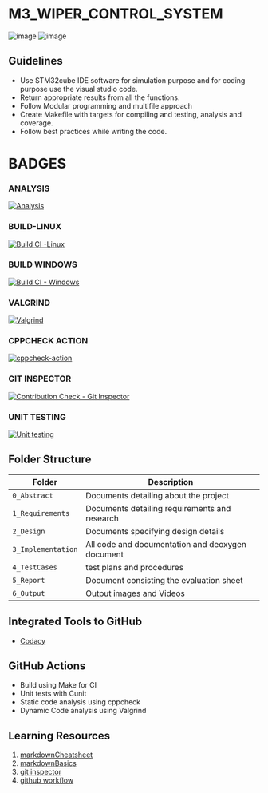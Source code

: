 # M3_WIPER_CONTROL_SYSTEM

![image](https://user-images.githubusercontent.com/101585225/167920751-00b5053e-5bbe-4dd1-9497-12b6be0975d1.png)              ![image](https://user-images.githubusercontent.com/101585225/167920843-8d7377ca-7076-4646-b4c8-b8b2078db6bb.png)

## Guidelines
* Use STM32cube IDE software for simulation purpose and for coding purpose use the visual studio code.
* Return appropriate results from all the functions.
* Follow Modular programming and multifile approach
* Create Makefile with targets for compiling and testing, analysis and coverage.
* Follow best practices while writing the code.

# BADGES

### ANALYSIS


[![Analysis](https://github.com/Abiramikoperundevi/M3_WIPER_CONTROL_SYSTEM/actions/workflows/Analysis.yml/badge.svg)](https://github.com/Abiramikoperundevi/M3_WIPER_CONTROL_SYSTEM/actions/workflows/Analysis.yml)

### BUILD-LINUX

[![Build CI -Linux](https://github.com/Abiramikoperundevi/M3_WIPER_CONTROL_SYSTEM/actions/workflows/Build_linux.yml/badge.svg)](https://github.com/Abiramikoperundevi/M3_WIPER_CONTROL_SYSTEM/actions/workflows/Build_linux.yml)

### BUILD WINDOWS

[![Build CI - Windows](https://github.com/Abiramikoperundevi/M3_WIPER_CONTROL_SYSTEM/actions/workflows/Build-Windows.yml/badge.svg)](https://github.com/Abiramikoperundevi/M3_WIPER_CONTROL_SYSTEM/actions/workflows/Build-Windows.yml)

### VALGRIND

[![Valgrind](https://github.com/Abiramikoperundevi/M3_WIPER_CONTROL_SYSTEM/actions/workflows/Valgrind.yml/badge.svg)](https://github.com/Abiramikoperundevi/M3_WIPER_CONTROL_SYSTEM/actions/workflows/Valgrind.yml)

### CPPCHECK ACTION

[![cppcheck-action](https://github.com/Abiramikoperundevi/M3_WIPER_CONTROL_SYSTEM/actions/workflows/cpp%20check.yml/badge.svg)](https://github.com/Abiramikoperundevi/M3_WIPER_CONTROL_SYSTEM/actions/workflows/cpp%20check.yml)

### GIT INSPECTOR

[![Contribution Check - Git Inspector](https://github.com/Abiramikoperundevi/M3_WIPER_CONTROL_SYSTEM/actions/workflows/Git_inspector.yml/badge.svg)](https://github.com/Abiramikoperundevi/M3_WIPER_CONTROL_SYSTEM/actions/workflows/Git_inspector.yml)

### UNIT TESTING

[![Unit testing](https://github.com/Abiramikoperundevi/M3_WIPER_CONTROL_SYSTEM/actions/workflows/Unit_Testing.yml/badge.svg)](https://github.com/Abiramikoperundevi/M3_WIPER_CONTROL_SYSTEM/actions/workflows/Unit_Testing.yml)

## Folder Structure
Folder             | Description
-------------------| -----------------------------------------
`0_Abstract`       | Documents detailing about the project
`1_Requirements`   | Documents detailing requirements and research
`2_Design`         | Documents specifying design details
`3_Implementation` | All code and documentation and deoxygen document
`4_TestCases`      |test plans and procedures
`5_Report`         |Document consisting the evaluation sheet
`6_Output`         | Output images and Videos

## Integrated Tools to GitHub
*  [Codacy](https://www.codacy.com/)

## GitHub Actions
* Build using Make for CI
* Unit tests with Cunit
* Static code analysis using cppcheck
* Dynamic Code analysis using Valgrind


## Learning Resources
1. [markdownCheatsheet](https://github.com/adam-p/markdown-here/wiki/Markdown-Cheatsheet)
2. [markdownBasics](https://guides.github.com/features/mastering-markdown/)
3. [git inspector](https://github.com/ejwa/gitinspector.git)
4. [github workflow](https://docs.github.com/en/actions/learn-github-action)
